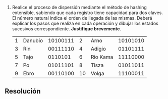 
1. Realice el proceso de dispersión mediante el método de hashing extensible, sabiendo que cada registro tiene capacidad para dos claves. El número natural indica el orden de llegada de las mismas. Deberá explicar los pasos que realiza en cada operación y dibujar los estados sucesivos correspondiente. **Justifique brevemente**.

   |     |         |          |     |          |          |
   | --- | ------- | -------- | --- | -------- | -------- |
   | 1   | Danubio | 10100111 | 2   | Arno     | 10101010 |
   | 3   | Rin     | 00111110 | 4   | Adigio   | 01101111 |
   | 5   | Tajo    | 0110101  | 6   | Rio Kama | 11110000 |
   | 7   | Po      | 01011101 | 8   | Tisza    | 01011011 |
   | 9   | Ebro    | 00110100 | 10  | Volga    | 11100011 |

## Resolución